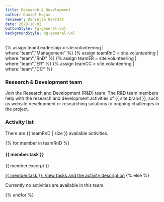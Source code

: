 ```yaml
---
title: Research & Development
author: Daniel Hajas
reviewer: Danielle Garratt
date: 2020-10-02
buttonStyle: fg-general-vol
backgroundStyle: bg-general-vol
---
```


{% assign teamLeadership = site.volunteering | where:"team","Management" %}
{% assign teamRnD = site.volunteering | where:"team","RnD" %}
{% assign teamER = site.volunteering | where:"team","ER" %}
{% assign teamCC = site.volunteering | where:"team","CC" %}

### Research & Development team

Join the Research and Development (R&D) team.
The R&D team members help with the research and development activities of {{ site.brand }}, such as website development or researching solutions to ongoing challenges in the project.

### Activity list

There are {{ teamRnD | size }} available activities.

{% for member in teamRnD %}
<h4>{{ member.task }}</h4>

<p>{{ member.excerpt }}</p>

<a target="_blank" rel="noreferrer noopener" href="{{ member.url | prepend: site.baseurl }}" class="{{ page.buttonStyle }}">{{ member.task }}: View tasks and the activity description</a>
{% else %}
<p>Currently no activities are available in this team.</p>
{% endfor %}